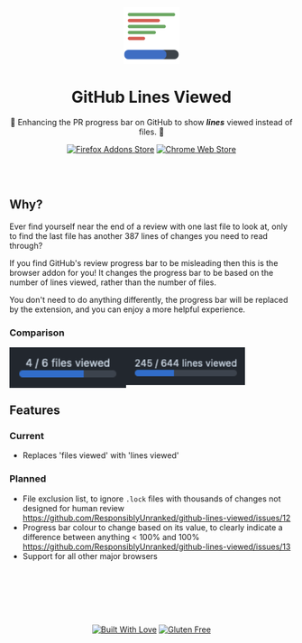 <div align="center">
  <img width="100" src="assets/1024.png"/>
  <h1>GitHub Lines Viewed</h1>
  <p>🔎 Enhancing the PR progress bar on GitHub to show <em><strong>lines</strong></em> viewed instead of files. 📝</p>
</div>
<p align="center"><a rel="noreferrer noopener" href="https://addons.mozilla.org/en-US/firefox/addon/github-lines-viewed/"><img alt="Firefox Addons Store" src="https://img.shields.io/badge/Firefox-FF7139?style=for-the-badge&logo=Firefox-Browser&logoColor=white"></a>  <a rel="noreferrer noopener" href="https://chromewebstore.google.com/detail/bkhdcjhbpmoecijedlaabchnoaomibgj"><img alt="Chrome Web Store" src="https://img.shields.io/badge/Google%20Chrome-4285F4?style=for-the-badge&logo=GoogleChrome&logoColor=white"></a></p>
<br/>
<br/>

## Why?

Ever find yourself near the end of a review with one last file to look at,
only to find the last file has another 387 lines of changes you need to read through?

If you find GitHub's review progress bar to be misleading then this is the
browser addon for you! It changes the progress bar to be based on the number of lines
viewed, rather than the number of files.

You don't need to do anything differently, the progress bar will be replaced by the
extension, and you can enjoy a more helpful experience.

### Comparison

<img align="left" width="207" src="assets/before.png"/>
<img align="centre" width="211" src="assets/after.png"/>

## Features

### Current

- Replaces 'files viewed' with 'lines viewed'

### Planned

- File exclusion list, to ignore `.lock` files with thousands of changes not designed
  for human review https://github.com/ResponsiblyUnranked/github-lines-viewed/issues/12
- Progress bar colour to change based on its value, to clearly indicate a difference
  between anything < 100% and 100% https://github.com/ResponsiblyUnranked/github-lines-viewed/issues/13
- Support for all other major browsers

<br/>
<br/>
<br/>
<br/>
<br/>
<p align="center"><a rel="noreferrer noopener" href="https://forthebadge.com/"><img alt="Built With Love" src="https://forthebadge.com/images/featured/featured-built-with-love.svg"></a> <a rel="noreferrer noopener" href="https://forthebadge.com/"><img alt="Gluten Free" src="https://forthebadge.com/images/featured/featured-gluten-free.svg"></a></p>
